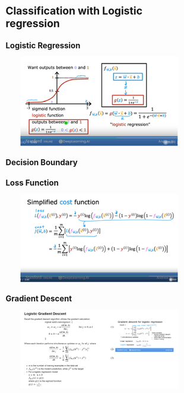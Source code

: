 # Classification with Logistic regression

## Logistic Regression

<figure><img src="../.gitbook/assets/image (6) (1).png" alt=""><figcaption></figcaption></figure>

## Decision Boundary



## Loss Function

<figure><img src="../.gitbook/assets/image (1) (1) (1) (1).png" alt=""><figcaption></figcaption></figure>

## Gradient Descent

<figure><img src="../.gitbook/assets/image (2) (1) (1).png" alt=""><figcaption></figcaption></figure>

